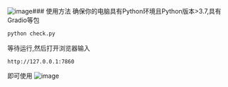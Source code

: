 ![image](https://github.com/Moeary/compiler_homework/assets/103913682/38fb16db-65c1-43a4-a604-d1fb2b205e24)### 使用方法
确保你的电脑具有Python环境且Python版本>3.7,具有Gradio等包
```python
python check.py
```
等待运行,然后打开浏览器输入
```
http://127.0.0.1:7860
```
即可使用
![image](https://github.com/Moeary/compiler_homework/assets/103913682/43c4c239-efe4-4171-a59f-d52b4d5a4694)
